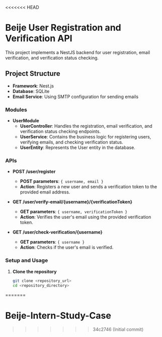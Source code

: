 <<<<<<< HEAD
# Beije User Registration and Verification API

This project implements a NestJS backend for user registration, email verification, and verification status checking.

## Project Structure

- **Framework**: Nest.js
- **Database**: SQLite
- **Email Service**: Using SMTP configuration for sending emails

### Modules

- **UserModule**
  - **UserController**: Handles the registration, email verification, and verification status checking endpoints.
  - **UserService**: Contains the business logic for registering users, verifying emails, and checking verification status.
  - **UserEntity**: Represents the User entity in the database.

### APIs

- **POST /user/register**
  - **POST parameters**: `{ username, email }`
  - **Action**: Registers a new user and sends a verification token to the provided email address.

- **GET /user/verify-email/{username}/{verificationToken}**
  - **GET parameters**: `{ username, verificationToken }`
  - **Action**: Verifies the user's email using the provided verification token.

- **GET /user/check-verification/{username}**
  - **GET parameters**: `{ username }`
  - **Action**: Checks if the user's email is verified.

### Setup and Usage

1. **Clone the repository**
   ```bash
   git clone <repository_url>
   cd <repository_directory>
=======
# Beije-Intern-Study-Case
>>>>>>> 34c2746 (Initial commit)
